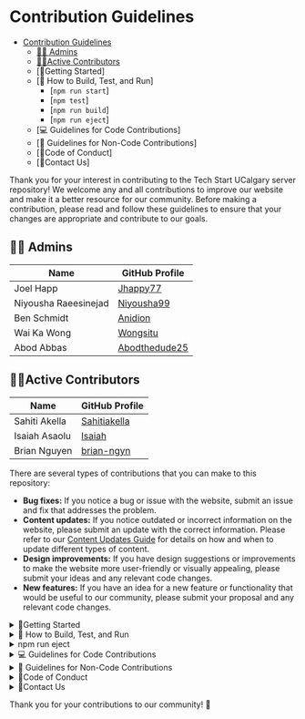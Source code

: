# Contribution Guidelines

- [Contribution Guidelines](#contribution-guidelines)
  - [👩‍⚖️ Admins](#️-admins)
  - [👩‍💻Active Contributors](#active-contributors)
  - [🌟Getting Started]
  - [🧪 How to Build, Test, and Run]
    - [`npm run start`]
    - [`npm test`]
    - [`npm run build`]
    - [`npm run eject`]
  - [💻 Guidelines for Code Contributions]
  - [🎨 Guidelines for Non-Code Contributions]
  - [📃Code of Conduct]
  - [📩Contact Us]

Thank you for your interest in contributing to the Tech Start UCalgary server repository! We welcome any and all contributions to improve our website and make it a better resource for our community. Before making a contribution, please read and follow these guidelines to ensure that your changes are appropriate and contribute to our goals.

## 👩‍⚖️ Admins

| Name                 | GitHub Profile                                    |
| -------------------- | ------------------------------------------------- |
| Joel Happ            | [Jhappy77](https://github.com/Jhappy77)           |
| Niyousha Raeesinejad | [Niyousha99](https://github.com/Niyousha99)       |
| Ben Schmidt          | [Anidion](https://github.com/Anidion)             |
| Wai Ka Wong          | [Wongsitu](https://github.com/wongsitu/)          |
| Abod Abbas           | [Abodthedude25](https://github.com/abodthedude25) |

## 👩‍💻Active Contributors

| Name          | GitHub Profile                                  |
| ------------- | ----------------------------------------------- |
| Sahiti Akella | [Sahitiakella](https://github.com/Sahitiakella) |
| Isaiah Asaolu | [Isaiah](https://github.com/IsaiahA21)          |
| Brian Nguyen  | [brian-ngyn](https://github.com/brian-ngyn)     |

There are several types of contributions that you can make to this repository:

- **Bug fixes:** If you notice a bug or issue with the website, submit an issue and fix that addresses the problem.
- **Content updates:** If you notice outdated or incorrect information on the website, please submit an update with the correct information. Please refer to our [Content Updates Guide](./content-updates.md) for details on how and when to update different types of content.
- **Design improvements:** If you have design suggestions or improvements to make the website more user-friendly or visually appealing, please submit your ideas and any relevant code changes.
- **New features:** If you have an idea for a new feature or functionality that would be useful to our community, please submit your proposal and any relevant code changes.

<details>
  <summary>🌟Getting Started </summary>

To get started contributing to the Tech Start UCalgary express server, please follow these steps:

1. Clone the repository to your local machine.
2. Make sure you're on our `main` branch: `git checkout main`.
3. Pull our latest changes so that you are up-to-date with the branch: `git pull origin main`.
4. In the root directory of the project, create a new file named `.env`.
5. In the `.env` file, add the following line: `GOOGLE_PHOTOS_URL=`. Do not add any value after the equals sign.
6. Reach out to an Admin to get the actual value for `GOOGLE_PHOTOS_URL`. Once you have the value, add it after the equals sign in the `.env` file.
    Your `.env` file should now look something like this:
    GOOGLE_PHOTOS_URL=https://photos.app.goo.gl/YourUniqueGooglePhotosURL
7. Create and switch to your own branch (which should be a descriptive name of your feature change): `git checkout -b your-name/name-of-feature-change`.
8. Make your code changes.
9. Add all your changed files: `git add --all`. Alternatively, you can add selected files as well.
10. Sign off and commit your changes along with a short and informative description of changes : `git commit -s`.
11. Push your changes to your remote branch: `git push origin name-of-feature-change`.
12. Create new pull request on GitHub. Make sure to set your target branch to `dev`, assign yourself as the assignee, and include a brief description of your changes.
13. Once your PR has been created, go to your issue, click on "Linked pull requests", and select your PR to link to your issue. You can refer to this [past PR](https://github.com/Tech-Start-Server-UCalgary/tsu-website/pull/303) as an example.
14. Add all relevant reviewers to your PR; at minimum this should include the Presidents, VP Communications, VP Development, any relevant active contributors. You will be able to merge your PR once you receive at least 2 approvals from your reviewers.
15. Vercel will automatically host your branch, so everyone can test it. Please ensure you do thorough testing to catch any bugs.
16. An admin will review and deploy your changes to the website by pushing your changes from your branch to the `main` branch.
17. After you have merged your PR to `main`, please delete your remote branch.

</details>


<details>

<summary>🧪 How to Build, Test, and Run</summary>

In the project directory, you can run:

### `npm run start`

Runs the app in the development mode. Remember to run `npm install` first to install all dependencies needed to run the app in development.

Open [http://localhost:3001](http://localhost:3001) to view it in the browser.

The page will reload if you make edits. You will also see any lint errors in the console.

### `npm test`

Launches the test runner in the interactive watch mode.\
See the section about [running tests](https://facebook.github.io/create-react-app/docs/running-tests) for more information.

### npm run build

</details>

<details>
<summary>npm run eject</summary>

**Note: this is a one-way operation. Once you `eject`, you can’t go back!**

If you aren’t satisfied with the build tool and configuration choices, you can `eject` at any time. This command will remove the single build dependency from your project.

Instead, it will copy all the configuration files and the transitive dependencies (`webpack`, `Babel`, `ESLint`, etc.) right into your project so you have full control over them. All the commands except `eject` will still work, but they will point to the copied scripts, so you can tweak them. At this point you’re on your own.

You don’t have to ever use `eject`. The curated feature set is suitable for small and middle deployments, and you shouldn’t feel obligated to use this feature. However, we understand that this tool wouldn’t be useful if you couldn’t customize it when you are ready for it.
</details>

<details>
<summary>💻 Guidelines for Code Contributions </summary>

When making code contributions to the Tech Start UCalgary server, please follow these guidelines:

- Write clear, concise code that is easy to understand and maintain.
- Use descriptive variable and function names.
- Test your code thoroughly before submitting it.
- Follow existing coding standards and conventions.
- Avoid making changes that are not related to your contribution.
</details>

<details>
<summary>🎨 Guidelines for Non-Code Contributions</summary>

If you are making non-code contributions to the Tech Start UCalgary server, such as design or content updates, please follow these guidelines:

- Provide clear and detailed descriptions of your changes.
- Include any relevant images or files.
- Follow existing design and content standards and conventions.
- Avoid making changes that are not related to your contribution.
</details>

<details>
<summary>📃Code of Conduct </summary>

Please note that all contributors are expected to adhere to the [Tech Start UCalgary Code of Conduct](CODE_OF_CONDUCT.md)

</details>

<details>
<summary>📩Contact Us</summary>

If you have any questions or concerns about contributing to the Tech Start UCalgary server repository, please contact us at info@techstartucalgary.com.

</details>

Thank you for your contributions to our community! 👐